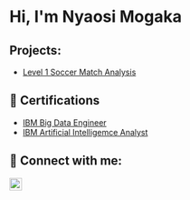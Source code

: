 <h1>Hi, I'm Nyaosi Mogaka </h1>

<h2>Projects:</h2>

- [Level 1 Soccer Match Analysis](https://github.com/nyaosimogaka/ActiveDirectoryLab)


<h2>📄 Certifications</h2>

- [IBM Big Data Engineer](https://www.credly.com/badges/61e2da93-4ad5-4a26-a531-ef29c561fbd9/linked_in_profile)
- [IBM Artificial Intelligemce Analyst](https://www.credly.com/badges/e8dc303f-ddcd-404c-a73d-4a5802b0ed44/linked_in_profile)

<h2> 🤳 Connect with me:</h2>

[<img align="left" alt="JoshMadakor | LinkedIn" width="22px" src="https://cdn.jsdelivr.net/npm/simple-icons@v3/icons/linkedin.svg" />][linkedin]


[linkedin]: https://www.linkedin.com/in/steve-mogaka/

<!--
**joshmadakor1/joshmadakor1** is a ✨ _special_ ✨ repository because its `README.md` (this file) appears on your GitHub profile.

Here are some ideas to get you started:

- 🔭 I’m currently working on ...
- 🌱 I’m currently learning ...
- 👯 I’m looking to collaborate on ...
- 🤔 I’m looking for help with ...
- 💬 Ask me about ...
- 📫 How to reach me: ...
- 😄 Pronouns: ...
- ⚡ Fun fact: ...
-->
